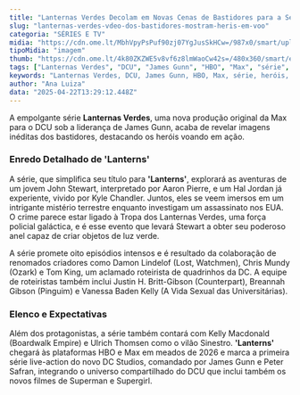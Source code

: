 ```yaml
---
title: "Lanternas Verdes Decolam em Novas Cenas de Bastidores para a Série da HBO e Max"
slug: "lanternas-verdes-vdeo-dos-bastidores-mostram-heris-em-voo"
categoria: "SÉRIES E TV"
midia: "https://cdn.ome.lt/MbhVpyPsPuf90zj07YgJusSkHCw=/987x0/smart/uploads/conteudo/fotos/OMELETE_CAPA_-_2025-04-22T102521.200.png"
tipoMidia: "imagem"
thumb: "https://cdn.ome.lt/4k80ZKZWE5v8vf6z8lmWaoCw42s=/480x360/smart/extras/conteudos/omelete_THUMB_-_2025-04-22T102508.982.png"
tags: ["Lanternas Verdes", "DCU", "James Gunn", "HBO", "Max", "série", "heróis", "John Stewart", "Hal Jordan", "Damon Lindelof", "DC Studios"]
keywords: "Lanternas Verdes, DCU, James Gunn, HBO, Max, série, heróis, John Stewart, Hal Jordan, Damon Lindelof, DC Studios"
author: "Ana Luiza"
data: "2025-04-22T13:29:12.448Z"
---
```


A empolgante série **Lanternas Verdes**, uma nova produção original da Max para o DCU sob a liderança de James Gunn, acaba de revelar imagens inéditas dos bastidores, destacando os heróis voando em ação. 

<blockquote class="twitter-tweet"><a href="https://twitter.com/user/status/1914417420942426527"></a></blockquote>

### Enredo Detalhado de 'Lanterns'

A série, que simplifica seu título para **'Lanterns'**, explorará as aventuras de um jovem John Stewart, interpretado por Aaron Pierre, e um Hal Jordan já experiente, vivido por Kyle Chandler. Juntos, eles se veem imersos em um intrigante mistério terrestre enquanto investigam um assassinato nos EUA. O crime parece estar ligado à Tropa dos Lanternas Verdes, uma força policial galáctica, e é esse evento que levará Stewart a obter seu poderoso anel capaz de criar objetos de luz verde.

A série promete oito episódios intensos e é resultado da colaboração de renomados criadores como Damon Lindelof (Lost, Watchmen), Chris Mundy (Ozark) e Tom King, um aclamado roteirista de quadrinhos da DC. A equipe de roteiristas também inclui Justin H. Britt-Gibson (Counterpart), Breannah Gibson (Pinguim) e Vanessa Baden Kelly (A Vida Sexual das Universitárias).

### Elenco e Expectativas

Além dos protagonistas, a série também contará com Kelly Macdonald (Boardwalk Empire) e Ulrich Thomsen como o vilão Sinestro. **'Lanterns'** chegará às plataformas HBO e Max em meados de 2026 e marca a primeira série live-action do novo DC Studios, comandado por James Gunn e Peter Safran, integrando o universo compartilhado do DCU que inclui também os novos filmes de Superman e Supergirl.